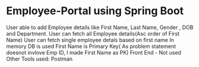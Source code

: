 # Employee-Portal using Spring Boot
User able to add Employee details like First Name, Last Name, Gender , DOB and Department.
User can fetch all Employee details(Asc order of First Name)
User can fetch single employee detals based on first name
In memory DB is used
First Name is Primary Key( As problem statement doesnot invlove Emp ID, I made First Name as PK)
Front End - Not used
Other Tools used: Postman

